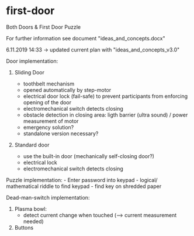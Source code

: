 # first-door
Both Doors &amp; First Door Puzzle

For further information see document "ideas_and_concepts.docx"

6.11.2019 14:33 -> updated current plan with "ideas_and_concepts_v3.0"

Door implementation:
1) Sliding Door
	- toothbelt mechanism
	- opened automatically by step-motor
	- electrical door lock (fail-safe) to prevent participants from enforcing opening of the door
	- electromechanical switch detects closing
	- obstacle detection in closing area: ligth barrier (ultra sound) / power measurement of motor
	- emergency solution?
	- standalone version necessary?
	
2) Standard door
	- use the built-in door (mechanically self-closing door?)
	- electrical lock
	- electromechanical switch detects closing

Puzzle implementation:
	- Enter password into keypad
	- logical/ mathematical riddle to find keypad
	- find key on shredded paper

Dead-man-switch implementation:
1) Plasma bowl:
	- detect current change when touched (--> current measurement needed)
2) Buttons
	